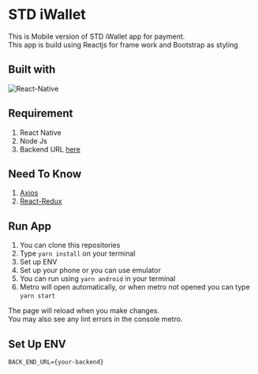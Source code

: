 # STD iWallet

This is Mobile version of STD iWallet app for payment. <br/>
This app is build using Reactjs for frame work and Bootstrap as styling

## Built with 
![React-Native](https://img.shields.io/badge/React--Native-v0.69.4-green?style=flat)

## Requirement
1. React Native
2. Node Js
3. Backend URL [here](https://github.com/ramdhanstdi/fw9-backend)

## Need To Know 
1. [Axios](https://axios-http.com/docs/intro)
2. [React-Redux](https://react-redux.js.org/)

## Run App
1. You can clone this repositories
2. Type `yarn install` on your terminal 
3. Set up ENV
4. Set up your phone or you can use emulator
5. You can run using `yarn android` in your terminal
6. Metro will open automatically, or when metro not opened you can type `yarn start`

The page will reload when you make changes.\
You may also see any lint errors in the console metro.

## Set Up ENV
```
BACK_END_URL={your-backend}
```

